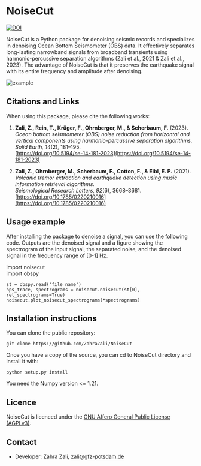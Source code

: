 # NoiseCut
[![DOI](https://zenodo.org/badge/DOI/10.5281/zenodo.7339551.svg)](https://doi.org/10.5281/zenodo.7339551)

NoiseCut is a Python package for denoising seismic records and specializes in denoising Ocean Bottom Seismometer (OBS) data. It effectively separates long-lasting narrowband signals from broadband transients using harmonic-percussive separation algorithms (Zali et al., 2021 & Zali et al., 2023). The advantage of NoiseCut is that it preserves the earthquake signal with its entire frequency and amplitude after denoising.

![example](https://user-images.githubusercontent.com/50201021/235652233-33ce7bdc-d717-4a9b-bef9-05bb524026ff.png)


## Citations and Links

When using this package, please cite the following works:

1. **Zali, Z., Rein, T., Krüger, F., Ohrnberger, M., & Scherbaum, F.** (2023).  
   *Ocean bottom seismometer (OBS) noise reduction from horizontal and vertical components using harmonic–percussive separation algorithms.*  
   *Solid Earth, 14*(2), 181–195.  
   [https://doi.org/10.5194/se-14-181-2023](https://doi.org/10.5194/se-14-181-2023)  

2. **Zali, Z., Ohrnberger, M., Scherbaum, F., Cotton, F., & Eibl, E. P.** (2021).  
   *Volcanic tremor extraction and earthquake detection using music information retrieval algorithms.*  
   *Seismological Research Letters, 92*(6), 3668–3681.  
   [https://doi.org/10.1785/0220210016](https://doi.org/10.1785/0220210016)  


## Usage example
After installing the package to denoise a signal, you can use the following code. Outputs are the denoised signal and a figure showing the spectrogram of the input signal, the separated noise, and the denoised signal in the frequency range of [0-1] Hz.

import noisecut                                                                                                                                                         
import obspy

```
st = obspy.read('file_name')
hps_trace, spectrograms = noisecut.noisecut(st[0], ret_spectrograms=True)
noisecut.plot_noisecut_spectrograms(*spectrograms)
```

## Installation instructions

You can clone the public repository:
```
git clone https://github.com/ZahraZali/NoiseCut
```
Once you have a copy of the source, you can cd to NoiseCut directory and install it with:
```
python setup.py install
```
You need the Numpy version <= 1.21.

## Licence

NoiseCut is licenced under the [GNU Affero General Public License
(AGPLv3)](LICENSE).

## Contact

* Developer: Zahra Zali, zali@gfz-potsdam.de
